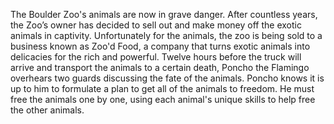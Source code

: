 The Boulder Zoo's animals are now in grave danger. After countless years, the Zoo’s owner has decided to sell out and make money off the exotic animals in captivity. Unfortunately for the animals, the zoo is being sold to a business known as Zoo'd Food, a company that turns exotic animals into delicacies for the rich and powerful. Twelve hours before the truck will arrive and transport the animals to a certain death, Poncho the Flamingo overhears two guards discussing the fate of the animals. Poncho knows it is up to him to formulate a plan to get all of the animals to freedom. He must free the animals one by one, using each animal's unique skills to help free the other animals.